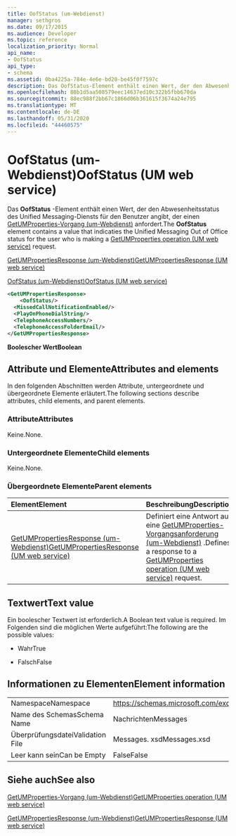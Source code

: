 ```yaml
---
title: OofStatus (um-Webdienst)
manager: sethgros
ms.date: 09/17/2015
ms.audience: Developer
ms.topic: reference
localization_priority: Normal
api_name:
- OofStatus
api_type:
- schema
ms.assetid: 0ba4225a-784e-4e6e-bd20-be45f0f7597c
description: Das OofStatus-Element enthält einen Wert, der den Abwesenheitsstatus des Unified Messaging-Diensts für den Benutzer angibt, der einen GetUMProperties-Vorgang (um-Webdienst) anfordert.
ms.openlocfilehash: 80b1d5aa508579eec14637ed10c322b5fbb670da
ms.sourcegitcommit: 88ec988f2bb67c1866d06b361615f3674a24e795
ms.translationtype: MT
ms.contentlocale: de-DE
ms.lasthandoff: 05/31/2020
ms.locfileid: "44460575"
---
```

# <a name="oofstatus-um-web-service"></a><span data-ttu-id="ec7e4-103">OofStatus (um-Webdienst)</span><span class="sxs-lookup"><span data-stu-id="ec7e4-103">OofStatus (UM web service)</span></span>

<span data-ttu-id="ec7e4-104">Das **OofStatus** -Element enthält einen Wert, der den Abwesenheitsstatus des Unified Messaging-Diensts für den Benutzer angibt, der einen [GetUMProperties-Vorgang (um-Webdienst)](getumproperties-operation-um-web-service.md) anfordert.</span><span class="sxs-lookup"><span data-stu-id="ec7e4-104">The **OofStatus** element contains a value that indicaties the Unified Messaging Out of Office status for the user who is making a [GetUMProperties operation (UM web service)](getumproperties-operation-um-web-service.md) request.</span></span> 
  
[<span data-ttu-id="ec7e4-105">GetUMPropertiesResponse (um-Webdienst)</span><span class="sxs-lookup"><span data-stu-id="ec7e4-105">GetUMPropertiesResponse (UM web service)</span></span>](getumpropertiesresponse-um-web-service.md)
  
[<span data-ttu-id="ec7e4-106">OofStatus (um-Webdienst)</span><span class="sxs-lookup"><span data-stu-id="ec7e4-106">OofStatus (UM web service)</span></span>](oofstatus-um-web-service.md)
  
```xml
<GetUMPropertiesResponse>
    <OofStatus/>
  <MissedCallNotificationEnabled/>
  <PlayOnPhoneDialString/>
  <TelephoneAccessNumbers/>
  <TelephoneAccessFolderEmail/>
</GetUMPropertiesResponse>
```

 <span data-ttu-id="ec7e4-107">**Boolescher Wert**</span><span class="sxs-lookup"><span data-stu-id="ec7e4-107">**Boolean**</span></span>
## <a name="attributes-and-elements"></a><span data-ttu-id="ec7e4-108">Attribute und Elemente</span><span class="sxs-lookup"><span data-stu-id="ec7e4-108">Attributes and elements</span></span>

<span data-ttu-id="ec7e4-109">In den folgenden Abschnitten werden Attribute, untergeordnete und übergeordnete Elemente erläutert.</span><span class="sxs-lookup"><span data-stu-id="ec7e4-109">The following sections describe attributes, child elements, and parent elements.</span></span>
  
### <a name="attributes"></a><span data-ttu-id="ec7e4-110">Attribute</span><span class="sxs-lookup"><span data-stu-id="ec7e4-110">Attributes</span></span>

<span data-ttu-id="ec7e4-111">Keine.</span><span class="sxs-lookup"><span data-stu-id="ec7e4-111">None.</span></span>
  
### <a name="child-elements"></a><span data-ttu-id="ec7e4-112">Untergeordnete Elemente</span><span class="sxs-lookup"><span data-stu-id="ec7e4-112">Child elements</span></span>

<span data-ttu-id="ec7e4-113">Keine.</span><span class="sxs-lookup"><span data-stu-id="ec7e4-113">None.</span></span>
  
### <a name="parent-elements"></a><span data-ttu-id="ec7e4-114">Übergeordnete Elemente</span><span class="sxs-lookup"><span data-stu-id="ec7e4-114">Parent elements</span></span>

|<span data-ttu-id="ec7e4-115">**Element**</span><span class="sxs-lookup"><span data-stu-id="ec7e4-115">**Element**</span></span>|<span data-ttu-id="ec7e4-116">**Beschreibung**</span><span class="sxs-lookup"><span data-stu-id="ec7e4-116">**Description**</span></span>|
|:-----|:-----|
|[<span data-ttu-id="ec7e4-117">GetUMPropertiesResponse (um-Webdienst)</span><span class="sxs-lookup"><span data-stu-id="ec7e4-117">GetUMPropertiesResponse (UM web service)</span></span>](getumpropertiesresponse-um-web-service.md) <br/> |<span data-ttu-id="ec7e4-118">Definiert eine Antwort auf eine [GetUMProperties-Vorgangsanforderung (um-Webdienst)](getumproperties-operation-um-web-service.md) .</span><span class="sxs-lookup"><span data-stu-id="ec7e4-118">Defines a response to a [GetUMProperties operation (UM web service)](getumproperties-operation-um-web-service.md) request.</span></span>  <br/> |
   
## <a name="text-value"></a><span data-ttu-id="ec7e4-119">Textwert</span><span class="sxs-lookup"><span data-stu-id="ec7e4-119">Text value</span></span>

<span data-ttu-id="ec7e4-120">Ein boolescher Textwert ist erforderlich.</span><span class="sxs-lookup"><span data-stu-id="ec7e4-120">A Boolean text value is required.</span></span> <span data-ttu-id="ec7e4-121">Im Folgenden sind die möglichen Werte aufgeführt:</span><span class="sxs-lookup"><span data-stu-id="ec7e4-121">The following are the possible values:</span></span>
  
- <span data-ttu-id="ec7e4-122">Wahr</span><span class="sxs-lookup"><span data-stu-id="ec7e4-122">True</span></span>
    
- <span data-ttu-id="ec7e4-123">Falsch</span><span class="sxs-lookup"><span data-stu-id="ec7e4-123">False</span></span>
    
## <a name="element-information"></a><span data-ttu-id="ec7e4-124">Informationen zu Elementen</span><span class="sxs-lookup"><span data-stu-id="ec7e4-124">Element information</span></span>

|||
|:-----|:-----|
|<span data-ttu-id="ec7e4-125">Namespace</span><span class="sxs-lookup"><span data-stu-id="ec7e4-125">Namespace</span></span>  <br/> |https://schemas.microsoft.com/exchange/services/2006/messages  <br/> |
|<span data-ttu-id="ec7e4-126">Name des Schemas</span><span class="sxs-lookup"><span data-stu-id="ec7e4-126">Schema Name</span></span>  <br/> |<span data-ttu-id="ec7e4-127">Nachrichten</span><span class="sxs-lookup"><span data-stu-id="ec7e4-127">Messages</span></span>  <br/> |
|<span data-ttu-id="ec7e4-128">Überprüfungsdatei</span><span class="sxs-lookup"><span data-stu-id="ec7e4-128">Validation File</span></span>  <br/> |<span data-ttu-id="ec7e4-129">Messages. xsd</span><span class="sxs-lookup"><span data-stu-id="ec7e4-129">Messages.xsd</span></span>  <br/> |
|<span data-ttu-id="ec7e4-130">Leer kann sein</span><span class="sxs-lookup"><span data-stu-id="ec7e4-130">Can be Empty</span></span>  <br/> |<span data-ttu-id="ec7e4-131">False</span><span class="sxs-lookup"><span data-stu-id="ec7e4-131">False</span></span>  <br/> |
   
## <a name="see-also"></a><span data-ttu-id="ec7e4-132">Siehe auch</span><span class="sxs-lookup"><span data-stu-id="ec7e4-132">See also</span></span>



[<span data-ttu-id="ec7e4-133">GetUMProperties-Vorgang (um-Webdienst)</span><span class="sxs-lookup"><span data-stu-id="ec7e4-133">GetUMProperties operation (UM web service)</span></span>](getumproperties-operation-um-web-service.md)
  
[<span data-ttu-id="ec7e4-134">GetUMPropertiesResponse (um-Webdienst)</span><span class="sxs-lookup"><span data-stu-id="ec7e4-134">GetUMPropertiesResponse (UM web service)</span></span>](getumpropertiesresponse-um-web-service.md)

